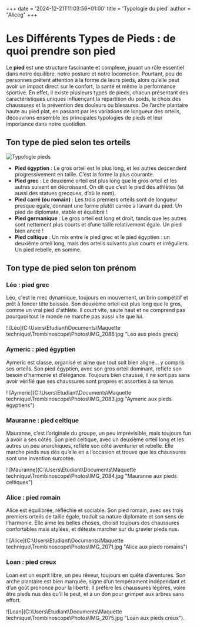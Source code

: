 +++
date = '2024-12-21T11:03:56+01:00'
title = 'Typologie du pied'
author = "Aliceg"
+++

# Les Différents Types de Pieds : de quoi prendre son pied

Le **pied** est une structure fascinante et complexe, jouant un rôle essentiel dans notre équilibre, notre posture et notre locomotion. Pourtant, peu de personnes prêtent attention à la forme de leurs pieds, alors qu’elle peut avoir un impact direct sur le confort, la santé et même la performance sportive. En effet, il existe plusieurs types de pieds, chacun présentant des caractéristiques uniques influençant la répartition du poids, le choix des chaussures et la prévention des douleurs ou blessures. De l’arche plantaire haute au pied plat, en passant par les variations de longueur des orteils, découvrons ensemble les principales typologies de pieds et leur importance dans notre quotidien.

## Ton type de pied selon tes orteils

![Typologie pieds](https://img-4.linternaute.com/52bolOZpLk7wUEcnhspSUp9luaY=/1500x/smart/bac60ee3a9944cfbbda8d76868c0c398/ccmcms-linternaute/47019674.jpeg)

- **Pied égyptien** : Le gros orteil est le plus long, et les autres descendent progressivement en taille. C’est la forme la plus courante.
- **Pied grec** : Le deuxième orteil est plus long que le gros orteil et les autres suivent en décroissant. On dit que c’est le pied des athlètes (et aussi des statues grecques, d’où le nom).
- **Pied carré (ou romain)** : Les trois premiers orteils sont de longueur presque égale, donnant une forme plutôt carrée à l’avant du pied. Un pied de diplomate, stable et équilibré !
- **Pied germanique** : Le gros orteil est long et droit, tandis que les autres sont nettement plus courts et d’une taille relativement égale. Un pied bien ancré !
- **Pied celtique** : Un mix entre le pied grec et le pied égyptien : un deuxième orteil long, mais des orteils suivants plus courts et irréguliers. Un pied rebelle, en somme.

## Ton type de pied selon ton prénom 

### Léo : pied grec

Léo, c'est le mec dynamique, toujours en mouvement, un brin compétitif et prêt à foncer tête baissée. Son deuxième orteil est plus long que le gros, comme un vrai pied d'athlète. Il court vite, saute haut et ne comprend pas pourquoi tout le monde ne marche pas aussi vite que lui.

! [Léo](C:\Users\Etudiant\Documents\Maquette technique\Trombinoscope\Photos\IMG_2086.jpg "Léo aux pieds grecs)

### Aymeric : pied égyptien 

Aymeric est classe, organisé et aime que tout soit bien aligné… y compris ses orteils. Son pied égyptien, avec son gros orteil dominant, reflète son besoin d’harmonie et d’élégance. Toujours bien chaussé, il ne sort pas sans avoir vérifié que ses chaussures sont propres et assorties à sa tenue.

! [Aymeric](C:\Users\Etudiant\Documents\Maquette technique\Trombinoscope\Photos\IMG_2083.jpg "Aymeric aux pieds égyptiens")

### Mauranne : pied celtique

Mauranne, c’est l’originale du groupe, un peu imprévisible, mais toujours fun à avoir à ses côtés. Son pied celtique, avec un deuxième orteil long et les autres un peu anarchiques, reflète son côté aventurier et rebelle. Elle marche pieds nus dès qu’elle en a l’occasion et trouve que les chaussures sont une invention surcotée.

! [Mauranne](C:\Users\Etudiant\Documents\Maquette technique\Trombinoscope\Photos\IMG_2084.jpg "Mauranne aux pieds celtiques")

### Alice : pied romain 

Alice est équilibrée, réfléchie et sociable. Son pied romain, avec ses trois premiers orteils de taille égale, traduit sa nature diplomate et son sens de l’harmonie. Elle aime les belles choses, choisit toujours des chaussures confortables mais stylées, et déteste marcher sur du gravier pieds nus.

! [Alice](C:\Users\Etudiant\Documents\Maquette technique\Trombinoscope\Photos\IMG_2071.jpg "Alice aux pieds romains")

### Loan : pied creux 

Loan est un esprit libre, un peu rêveur, toujours en quête d’aventures. Son arche plantaire est bien marquée, signe d’un tempérament indépendant et d’un goût prononcé pour la liberté. Il préfère les chaussures légères, voire être pieds nus dès qu’il le peut, et a un don pour grimper aux arbres sans effort.

 ![Loan](C:\Users\Etudiant\Documents\Maquette technique\Trombinoscope\Photos\IMG_2075.jpg "Loan aux pieds creux").